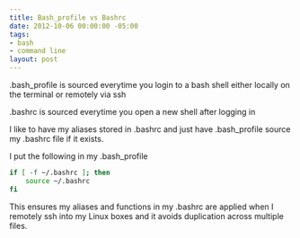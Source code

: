 ```yaml
---
title: Bash_profile vs Bashrc
date: 2012-10-06 00:00:00 -05:00
tags:
- bash
- command line
layout: post
---
```


.bash_profile is sourced everytime you login to a bash shell either locally on the terminal or remotely via ssh

.bashrc is sourced everytime you open a new shell after logging in

I like to have my aliases stored in .bashrc and just have .bash_profile source my .bashrc file if it exists.

I put the following in my .bash_profile

```bash
if [ -f ~/.bashrc ]; then
    source ~/.bashrc
fi
```

This ensures my aliases and functions in my .bashrc are applied when I remotely ssh into my Linux boxes and it avoids duplication across multiple files.  
